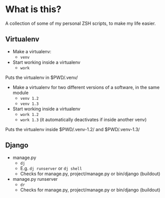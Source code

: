 What is this?
=============

A collection of some of my personal ZSH scripts, to make my life easier.


Virtualenv
----------

- Make a virtualenv:
    - ```venv```
- Start working inside a virtualenv
    - ```work```

Puts the virtualenv in $PWD/.venv/

- Make a virtualenv for two different versions of a software, in the same module
    - ```venv 1.2```
    - ```venv 1.3```
- Start working inside a virtualenv
    - ```work 1.2```
    - ```work 1.3``` (it automatically deactivates if inside another venv)

Puts the virtualenv inside $PWD/.venv-1.2/ and $PWD/.venv-1.3/


Django
------

- manage.py
    - ```dj```
    - E.g. ```dj runserver``` or ```dj shell```
    - Checks for manage.py, project/manage.py or bin/django (buildout)
- manage.py runserver
    - ```dr```
    - Checks for manage.py, project/manage.py or bin/django (buildout)